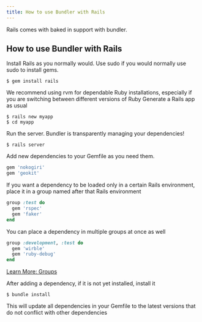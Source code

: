 ```yaml
---
title: How to use Bundler with Rails
---
```


Rails comes with baked in support with bundler.

## How to use Bundler with Rails

Install Rails as you normally would. Use sudo
if you would normally use sudo to install gems.

~~~
$ gem install rails
~~~

We recommend using rvm for dependable Ruby
installations, especially if you are switching
between different versions of Ruby
Generate a Rails app as usual

~~~
$ rails new myapp
$ cd myapp
~~~

Run the server. Bundler is transparently managing
your dependencies!

~~~
$ rails server
~~~

Add new dependencies to your Gemfile as you
need them.

~~~ruby
gem 'nokogiri'
gem 'geokit'
~~~

If you want a dependency to be loaded only in
a certain Rails environment, place it in a group
named after that Rails environment

~~~ruby
group :test do
  gem 'rspec'
  gem 'faker'
end
~~~

You can place a dependency in multiple groups
at once as well

~~~ruby
group :development, :test do
  gem 'wirble'
  gem 'ruby-debug'
end
~~~

<a href="./groups.html" class="btn btn-primary">Learn More: Groups</a>

After adding a dependency, if it is not yet
installed, install it

~~~
$ bundle install
~~~

This will update all dependencies in your
Gemfile to the latest versions that do not
conflict with other dependencies

